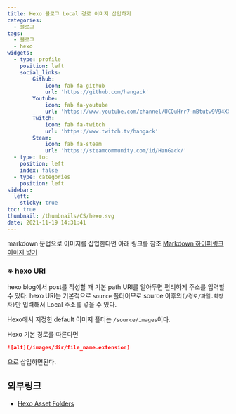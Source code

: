 ```yaml
---
title: Hexo 블로그 Local 경로 이미지 삽입하기
categories:
  - 블로그
tags: 
  - 블로그
  - hexo
widgets:
  - type: profile
    position: left
    social_links:
        Github:
            icon: fab fa-github
            url: 'https://github.com/hangack'
        Youtube:
            icon: fab fa-youtube
            url: 'https://www.youtube.com/channel/UCQuHrr7-mBtutw9V94XGH-g'
        Twitch:
            icon: fab fa-twitch
            url: 'https://www.twitch.tv/hangack'
        Steam:
            icon: fab fa-steam
            url: 'https://steamcommunity.com/id/HanGack/'
  - type: toc
    position: left
    index: false
  - type: categories
    position: left
sidebar:
  left:
    sticky: true
toc: true
thumbnail: /thumbnails/CS/hexo.svg
date: 2021-11-19 14:31:41
---
```

  
markdown 문법으로 이미지를 삽입한다면 아래 링크를 참조
[Markdown 하이퍼링크 이미지 넣기](https://hangack.github.io/2021/11/09/Codding/MarkDown/Markdown-href-img/)

### ※ hexo URI

hexo blog에서 post를 작성할 때 기본 path URI를 알아두면 편리하게 주소를 입력할 수 있다.
hexo URI는 기본적으로 `source` 폴더이므로 source 이후의`(/경로/파일.확장자)`만 입력해서 Local 주소를 넣을 수 있다.

Hexo에서 지정한 default 이미지 폴더는 `/source/images`이다.

Hexo 기본 경로를 따른다면 
```markdown
![alt](/images/dir/file_name.extension)
```
으로 삽입하면된다.

## 외부링크
 - [Hexo Asset Folders](https://hexo.io/ko/docs/asset-folders.html)